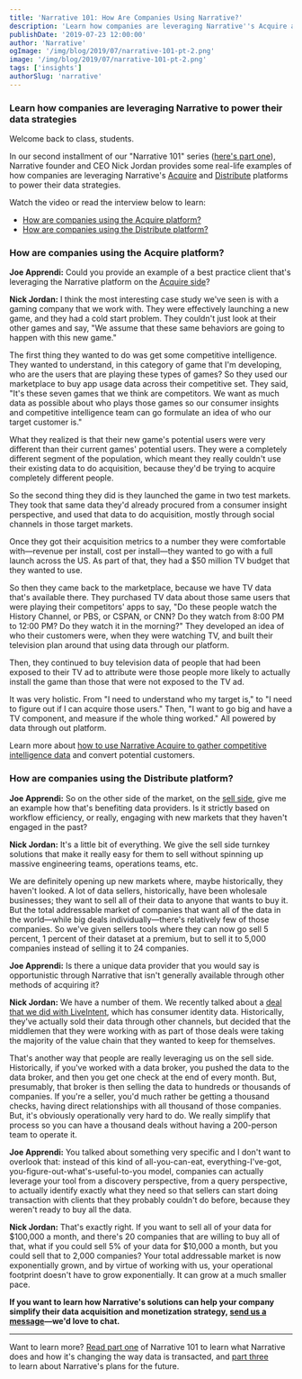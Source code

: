 ```yaml
---
title: 'Narrative 101: How Are Companies Using Narrative?'
description: 'Learn how companies are leveraging Narrative''s Acquire and Distribute platforms to power their data strategies.'
publishDate: '2019-07-23 12:00:00'
author: 'Narrative'
ogImage: '/img/blog/2019/07/narrative-101-pt-2.png'
image: '/img/blog/2019/07/narrative-101-pt-2.png'
tags: ['insights']
authorSlug: 'narrative'
---
```

### Learn how companies are leveraging Narrative to power their data strategies

Welcome back to class, students.

In our second installment of our "Narrative 101" series ([here's part one](/narrative-101-what-is-narrative)), Narrative founder and CEO Nick Jordan provides some real-life examples of how companies are leveraging Narrative's [Acquire](https://www.narrative.io/platform-acquire) and [Distribute](https://www.narrative.io/platform-distribute) platforms to power their data strategies.

Watch the video or read the interview below to learn:

* [How are companies using the Acquire platform?](#Acquire)
* [How are companies using the Distribute platform?](#Distribute)

### How are companies using the Acquire platform?

**Joe Apprendi:** Could you provide an example of a best practice client that's leveraging the Narrative platform on the [Acquire side](https://www.narrative.io/platform-acquire)?

**Nick Jordan:** I think the most interesting case study we've seen is with a gaming company that we work with. They were effectively launching a new game, and they had a cold start problem. They couldn't just look at their other games and say, "We assume that these same behaviors are going to happen with this new game."

The first thing they wanted to do was get some competitive intelligence. They wanted to understand, in this category of game that I'm developing, who are the users that are playing these types of games? So they used our marketplace to buy app usage data across their competitive set. They said, "It's these seven games that we think are competitors. We want as much data as possible about who plays those games so our consumer insights and competitive intelligence team can go formulate an idea of who our target customer is."

What they realized is that their new game's potential users were very different than their current games' potential users. They were a completely different segment of the population, which meant they really couldn't use their existing data to do acquisition, because they'd be trying to acquire completely different people.

So the second thing they did is they launched the game in two test markets. They took that same data they'd already procured from a consumer insight perspective, and used that data to do acquisition, mostly through social channels in those target markets.

Once they got their acquisition metrics to a number they were comfortable with—revenue per install, cost per install—they wanted to go with a full launch across the US. As part of that, they had a $50 million TV budget that they wanted to use.

So then they came back to the marketplace, because we have TV data that's available there. They purchased TV data about those same users that were playing their competitors' apps to say, "Do these people watch the History Channel, or PBS, or CSPAN, or CNN? Do they watch from 8:00 PM to 12:00 PM? Do they watch it in the morning?" They developed an idea of who their customers were, when they were watching TV, and built their television plan around that using data through our platform.

Then, they continued to buy television data of people that had been exposed to their TV ad to attribute were those people more likely to actually install the game than those that were not exposed to the TV ad.

It was very holistic. From "I need to understand who my target is," to "I need to figure out if I can acquire those users." Then, "I want to go big and have a TV component, and measure if the whole thing worked." All powered by data through out platform.

Learn more about [how to use Narrative Acquire to gather competitive intelligence data](/using-narrative-for-mobile-app-competitive-intelligence) and convert potential customers.

### How are companies using the Distribute platform?

**Joe Apprendi:** So on the other side of the market, on the [sell side](https://www.narrative.io/platform-distribute), give me an example how that's benefiting data providers. Is it strictly based on workflow efficiency, or really, engaging with new markets that they haven't engaged in the past?

**Nick Jordan:** It's a little bit of everything. We give the sell side turnkey solutions that make it really easy for them to sell without spinning up massive engineering teams, operations teams, etc.

We are definitely opening up new markets where, maybe historically, they haven't looked. A lot of data sellers, historically, have been wholesale businesses; they want to sell all of their data to anyone that wants to buy it. But the total addressable market of companies that want all of the data in the world—while big deals individually—there's relatively few of those companies. So we've given sellers tools where they can now go sell 5 percent, 1 percent of their dataset at a premium, but to sell it to 5,000 companies instead of selling it to 24 companies.

**Joe Apprendi:** Is there a unique data provider that you would say is opportunistic through Narrative that isn't generally available through other methods of acquiring it?

**Nick Jordan:** We have a number of them. We recently talked about a [deal that we did with LiveIntent](/turnkey-onboarding-and-identity-from-narrative-and-liveintent), which has consumer identity data. Historically, they've actually sold their data through other channels, but decided that the middlemen that they were working with as part of those deals were taking the majority of the value chain that they wanted to keep for themselves.

That's another way that people are really leveraging us on the sell side. Historically, if you've worked with a data broker, you pushed the data to the data broker, and then you get one check at the end of every month. But, presumably, that broker is then selling the data to hundreds or thousands of companies. If you're a seller, you'd much rather be getting a thousand checks, having direct relationships with all thousand of those companies. But, it's obviously operationally very hard to do. We really simplify that process so you can have a thousand deals without having a 200-person team to operate it.

**Joe Apprendi:** You talked about something very specific and I don't want to overlook that: instead of this kind of all-you-can-eat, everything-I've-got, you-figure-out-what's-useful-to-you model, companies can actually leverage your tool from a discovery perspective, from a query perspective, to actually identify exactly what they need so that sellers can start doing transaction with clients that they probably couldn't do before, because they weren't ready to buy all the data.

**Nick Jordan:** That's exactly right. If you want to sell all of your data for $100,000 a month, and there's 20 companies that are willing to buy all of that, what if you could sell 5% of your data for $10,000 a month, but you could sell that to 2,000 companies? Your total addressable market is now exponentially grown, and by virtue of working with us, your operational footprint doesn't have to grow exponentially. It can grow at a much smaller pace.

**If you want to learn how Narrative's solutions can help your company simplify their data acquisition and monetization strategy, [send us a message](https://www.narrative.io/get-started)—we'd love to chat.**

* * *

Want to learn more? [Read part one](/narrative-101-what-is-narrative) of Narrative 101 to learn what Narrative does and how it's changing the way data is transacted, and [part three](/narrative-101-the-future-of-narrative) to learn about Narrative's plans for the future.
